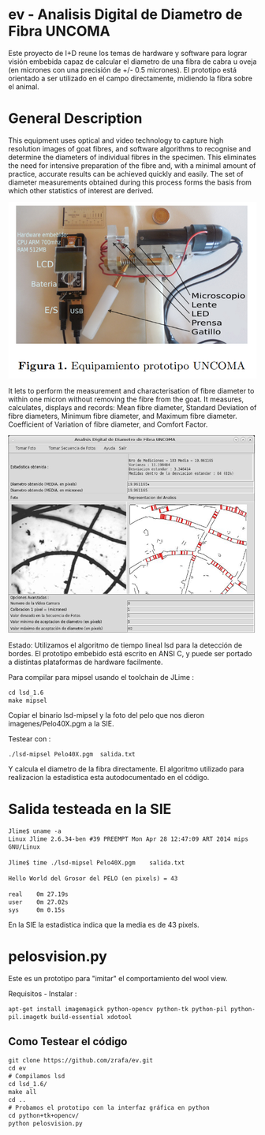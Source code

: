 ev - Analisis Digital de Diametro de Fibra UNCOMA
=================================================

Este proyecto de I+D reune los temas de hardware y software para lograr visión embebida capaz de calcular el diametro de una fibra de cabra u oveja (en micrones con una precisión de +/- 0.5 micrones). El prototipo está orientado a ser utilizado en el campo directamente, midiendo la fibra sobre el animal.

General Description
===================
This equipment uses optical and video technology to capture high resolution images of goat fibres, and
software algorithms to recognise and determine the diameters of individual fibres in the specimen.
This eliminates the need for intensive preparation of the fibre and, with a minimal amount of practice, accurate
results can be achieved quickly and easily.
The set of diameter measurements obtained during this process forms the basis from which other statistics of
interest are derived.

![alt text](extras/prototipo.png "Prototipo UNCOMA")

It lets to perform the measurement and
characterisation of fibre diameter to within one micron without removing
the fibre from the goat.
It measures, calculates, displays and records:
Mean fibre diameter,
Standard Deviation of fibre diameters,
Minimum fibre diameter, and
Maximum fibre diameter.
Coefficient of Variation of fibre
diameter, and Comfort Factor.

<img src="https://raw.githubusercontent.com/zrafa/ev/master/con-camara-y-pelos.jpg" alt="simm ram and atmega328p" width="500" height="400">


Estado: Utilizamos el algoritmo de tiempo lineal lsd para la detección de bordes.
El prototipo embebido está escrito en ANSI C, y puede ser portado a distintas plataformas de hardware facilmente.

Para compilar para mipsel usando el toolchain de JLime :

```
cd lsd_1.6
make mipsel
```

Copiar el binario lsd-mipsel y la foto del pelo que nos dieron imagenes/Pelo40X.pgm a la SIE.

Testear con :

```
./lsd-mipsel Pelo40X.pgm  salida.txt
```

Y calcula el diametro de la fibra directamente.
El algoritmo utilizado para realizacion la estadistica esta autodocumentado en el código.


Salida testeada en la SIE
=========================

```
Jlime$ uname -a
Linux Jlime 2.6.34-ben #39 PREEMPT Mon Apr 28 12:47:09 ART 2014 mips GNU/Linux

Jlime$ time ./lsd-mipsel Pelo40X.pgm    salida.txt

Hello World del Grosor del PELO (en pixels) = 43

real    0m 27.19s
user    0m 27.02s
sys     0m 0.15s
```


En la SIE la estadistica indica que la media es de 43 pixels.

pelosvision.py
==============

Este es un prototipo para "imitar" el comportamiento del wool view.

Requisitos - Instalar :
```
apt-get install imagemagick python-opencv python-tk python-pil python-pil.imagetk build-essential xdotool
```

Como Testear el código
----------------------

```
git clone https://github.com/zrafa/ev.git
cd ev
# Compilamos lsd
cd lsd_1.6/
make all
cd ..
# Probamos el prototipo con la interfaz gráfica en python
cd python+tk+opencv/
python pelosvision.py


```



